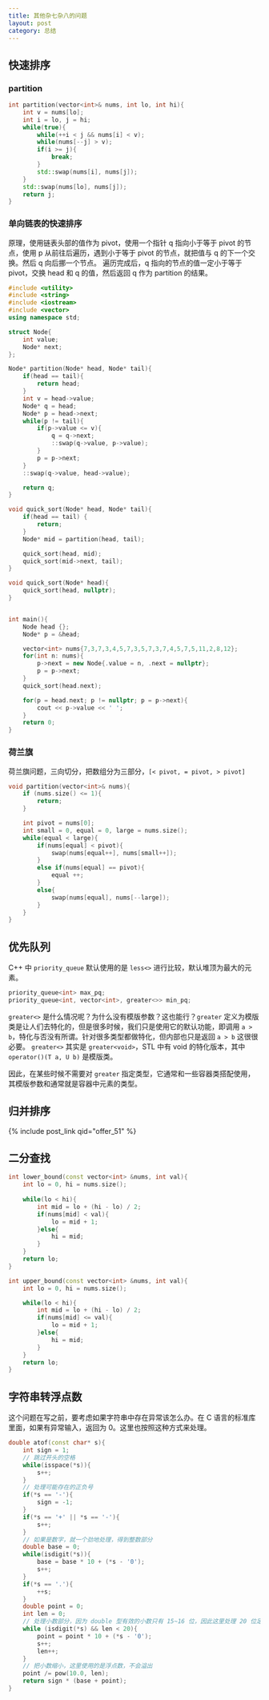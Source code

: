 ```yaml
---
title: 其他杂七杂八的问题
layout: post
category: 总结
---
```


## 快速排序

### partition

```cpp
int partition(vector<int>& nums, int lo, int hi){
    int v = nums[lo];
    int i = lo, j = hi;
    while(true){
        while(++i < j && nums[i] < v);
        while(nums[--j] > v);
        if(i >= j){
            break;
        }
        std::swap(nums[i], nums[j]);
    }
    std::swap(nums[lo], nums[j]);
    return j;
}
```

### 单向链表的快速排序

原理，使用链表头部的值作为 pivot，使用一个指针 q 指向小于等于 pivot 的节点，使用 p 从前往后遍历，遇到小于等于 pivot 的节点，就把值与 q 的下一个交换。然后 q 向后挪一个节点。
遍历完成后，q 指向的节点的值一定小于等于 pivot，交换 head 和 q 的值，然后返回 q 作为 partition 的结果。

```c++
#include <utility>
#include <string>
#include <iostream>
#include <vector>
using namespace std;

struct Node{
    int value;
    Node* next;
};

Node* partition(Node* head, Node* tail){
    if(head == tail){
        return head;
    }
    int v = head->value;
    Node* q = head;
    Node* p = head->next;
    while(p != tail){
        if(p->value <= v){
            q = q->next;
            ::swap(q->value, p->value);
        }
        p = p->next;
    }
    ::swap(q->value, head->value);

    return q;
}

void quick_sort(Node* head, Node* tail){
    if(head == tail) {
        return;
    }
    Node* mid = partition(head, tail);

    quick_sort(head, mid);
    quick_sort(mid->next, tail);
}

void quick_sort(Node* head){
    quick_sort(head, nullptr);
}


int main(){
    Node head {};
    Node* p = &head;

    vector<int> nums{7,3,7,3,4,5,7,3,5,7,3,7,4,5,7,5,11,2,8,12};
    for(int n: nums){
        p->next = new Node{.value = n, .next = nullptr};
        p = p->next;
    }
    quick_sort(head.next);

    for(p = head.next; p != nullptr; p = p->next){
        cout << p->value << ' ';
    }
    return 0;
}
```


### 荷兰旗

荷兰旗问题，三向切分，把数组分为三部分，`[< pivot, = pivot, > pivot]`

```cpp
void partition(vector<int>& nums){
    if (nums.size() <= 1){
        return;
    }

    int pivot = nums[0];
    int small = 0, equal = 0, large = nums.size();
    while(equal < large){
        if(nums[equal] < pivot){
            swap(nums[equal++], nums[small++]);            
        }
        else if(nums[equal] == pivot){
            equal ++;
        }
        else{
            swap(nums[equal], nums[--large]);
        }
    }
}
```


## 优先队列


C++ 中 `priority_queue` 默认使用的是 `less<>` 进行比较，默认堆顶为最大的元素。

```cpp
priority_queue<int> max_pq;
priority_queue<int, vector<int>, greater<>> min_pq;
```

`greater<>` 是什么情况呢？为什么没有模版参数？这也能行？`greater` 定义为模版类是让人们去特化的，但是很多时候，我们只是使用它的默认功能，即调用 `a > b`，特化与否没有所谓。针对很多类型都做特化，但内部也只是返回 `a > b` 这很很必要。 `greater<>` 其实是 `greater<void>`，STL 中有 void 的特化版本，其中 `operator()(T a, U b)` 是模版类。

因此，在某些时候不需要对 `greater` 指定类型，它通常和一些容器类搭配使用，其模版参数和通常就是容器中元素的类型。

## 归并排序

{% include post_link qid="offer_51" %}

## 二分查找

```cpp
int lower_bound(const vector<int> &nums, int val){
    int lo = 0, hi = nums.size();
    
    while(lo < hi){
        int mid = lo + (hi - lo) / 2;
        if(nums[mid] < val){
            lo = mid + 1;
        }else{
            hi = mid;
        }
    }
    return lo;
}

int upper_bound(const vector<int> &nums, int val){
    int lo = 0, hi = nums.size();

    while(lo < hi){
        int mid = lo + (hi - lo) / 2;
        if(nums[mid] <= val){
            lo = mid + 1;
        }else{
            hi = mid;
        }
    }
    return lo;
}
```

## 字符串转浮点数

这个问题在写之前，要考虑如果字符串中存在异常该怎么办。在 C 语言的标准库里面，如果有异常输入，返回为 0。这里也按照这种方式来处理。

```c++
double atof(const char* s){
    int sign = 1;
    // 跳过开头的空格
    while(isspace(*s)){
        s++;
    }
    // 处理可能存在的正负号
    if(*s == '-'){
        sign = -1;
    }
    if(*s == '+' || *s == '-'){
        s++;
    }
    // 如果是数字，就一个劲地处理，得到整数部分
    double base = 0;
    while(isdigit(*s)){
        base = base * 10 + (*s - '0');
        s++;
    }
    if(*s == '.'){
        ++s;
    }
    double point = 0;
    int len = 0;
    // 处理小数部分，因为 double 型有效的小数只有 15~16 位，因此这里处理 20 位足够了
    while (isdigit(*s) && len < 20){
        point = point * 10 + (*s - '0');
        s++;
        len++;
    }
    // 把小数缩小，这里使用的是浮点数，不会溢出
    point /= pow(10.0, len);
    return sign * (base + point);
}
```


